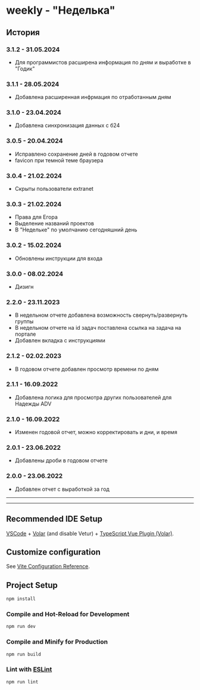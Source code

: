 # weekly - "Неделька"

## История

### 3.1.2 - 31.05.2024
- Для программистов расширена информация по дням и выработке в "Годик"

### 3.1.1 - 28.05.2024
- Добавлена расширенная инфрмация по отработанным дням

### 3.1.0 - 23.04.2024
- Добавлена синхронизация данных с б24

### 3.0.5 - 20.04.2024
- Исправлено сохранение дней в годовом отчете
- favicon при темной теме браузера

### 3.0.4 - 21.02.2024
- Скрыты пользователи extranet

### 3.0.3 - 21.02.2024
- Права для Егора
- Выделение названий проектов
- В "Недельке" по умолчанию сегодняшний день

### 3.0.2 - 15.02.2024
- Обновлены инструкции для входа

### 3.0.0 - 08.02.2024
- Дизигн

### 2.2.0 - 23.11.2023
- В недельном отчете добавлена возможность свернуть/развернуть группы
- В недельном отчете на id задач поставлена ссылка на задача на портале
- Добавлен вкладка с инструкциями

### 2.1.2 - 02.02.2023
- В годовом отчете добавлен просмотр времени по дням

### 2.1.1 - 16.09.2022
- Добавлена логика для просмотра других пользователей для Надежды ADV

### 2.1.0 - 16.09.2022
- Изменен годовой отчет, можно корректировать и дни, и время

### 2.0.1 - 23.06.2022
- Добавлены дроби в годовом отчете

### 2.0.0 - 23.06.2022
- Добавлен отчет с выработкой за год

---
---

## Recommended IDE Setup

[VSCode](https://code.visualstudio.com/) + [Volar](https://marketplace.visualstudio.com/items?itemName=johnsoncodehk.volar) (and disable Vetur) + [TypeScript Vue Plugin (Volar)](https://marketplace.visualstudio.com/items?itemName=johnsoncodehk.vscode-typescript-vue-plugin).

## Customize configuration

See [Vite Configuration Reference](https://vitejs.dev/config/).

## Project Setup

```sh
npm install
```

### Compile and Hot-Reload for Development

```sh
npm run dev
```

### Compile and Minify for Production

```sh
npm run build
```

### Lint with [ESLint](https://eslint.org/)

```sh
npm run lint
```

